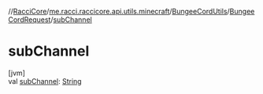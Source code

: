//[RacciCore](../../../../index.md)/[me.racci.raccicore.api.utils.minecraft](../../index.md)/[BungeeCordUtils](../index.md)/[BungeeCordRequest](index.md)/[subChannel](sub-channel.md)

# subChannel

[jvm]\
val [subChannel](sub-channel.md): [String](https://kotlinlang.org/api/latest/jvm/stdlib/kotlin/-string/index.html)
